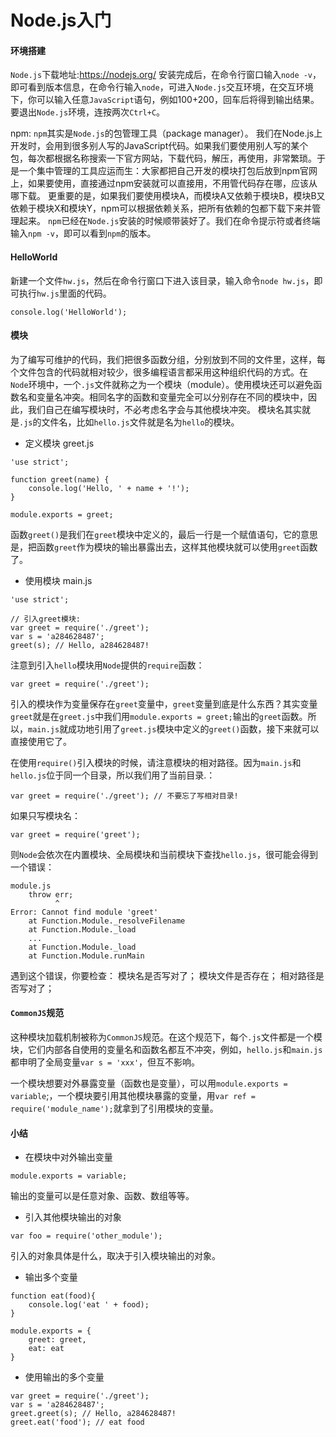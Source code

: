 # Node.js入门
#### 环境搭建
`Node.js`下载地址:https://nodejs.org/
安装完成后，在命令行窗口输入`node -v`，即可看到版本信息，在命令行输入`node`，可进入`Node.js`交互环境，在交互环境下，你可以输入任意`JavaScript`语句，例如100+200，回车后将得到输出结果。要退出`Node.js`环境，连按两次`Ctrl+C`。

npm: `npm`其实是`Node.js`的包管理工具（package manager）。
我们在Node.js上开发时，会用到很多别人写的JavaScript代码。如果我们要使用别人写的某个包，每次都根据名称搜索一下官方网站，下载代码，解压，再使用，非常繁琐。于是一个集中管理的工具应运而生：大家都把自己开发的模块打包后放到npm官网上，如果要使用，直接通过npm安装就可以直接用，不用管代码存在哪，应该从哪下载。
更重要的是，如果我们要使用模块A，而模块A又依赖于模块B，模块B又依赖于模块X和模块Y，npm可以根据依赖关系，把所有依赖的包都下载下来并管理起来。
`npm`已经在`Node.js`安装的时候顺带装好了。我们在命令提示符或者终端输入`npm -v`，即可以看到`npm`的版本。

#### HelloWorld
新建一个文件`hw.js`，然后在命令行窗口下进入该目录，输入命令`node hw.js`，即可执行`hw.js`里面的代码。
```
console.log('HelloWorld');
```

#### 模块
为了编写可维护的代码，我们把很多函数分组，分别放到不同的文件里，这样，每个文件包含的代码就相对较少，很多编程语言都采用这种组织代码的方式。在`Node`环境中，一个`.js`文件就称之为一个模块（module）。使用模块还可以避免函数名和变量名冲突。相同名字的函数和变量完全可以分别存在不同的模块中，因此，我们自己在编写模块时，不必考虑名字会与其他模块冲突。
模块名其实就是`.js`的文件名，比如`hello.js`文件就是名为`hello`的模块。
- 定义模块
greet.js
```
'use strict';

function greet(name) {
    console.log('Hello, ' + name + '!');
}

module.exports = greet;
```
函数`greet()`是我们在`greet`模块中定义的，最后一行是一个赋值语句，它的意思是，把函数`greet`作为模块的输出暴露出去，这样其他模块就可以使用`greet`函数了。
- 使用模块
main.js
```
'use strict';

// 引入greet模块:
var greet = require('./greet');
var s = 'a284628487';
greet(s); // Hello, a284628487!
```
注意到引入`hello`模块用`Node`提供的`require`函数：
```
var greet = require('./greet');
```
引入的模块作为变量保存在`greet`变量中，`greet`变量到底是什么东西？其实变量`greet`就是在`greet.js`中我们用`module.exports = greet;`输出的`greet`函数。所以，`main.js`就成功地引用了`greet.js`模块中定义的`greet()`函数，接下来就可以直接使用它了。

在使用`require()`引入模块的时候，请注意模块的相对路径。因为`main.js`和`hello.js`位于同一个目录，所以我们用了当前目录.：
```
var greet = require('./greet'); // 不要忘了写相对目录!
```
如果只写模块名：
```
var greet = require('greet');
```
则`Node`会依次在内置模块、全局模块和当前模块下查找`hello.js`，很可能会得到一个错误：
```
module.js
    throw err;
          ^
Error: Cannot find module 'greet'
    at Function.Module._resolveFilename
    at Function.Module._load
    ...
    at Function.Module._load
    at Function.Module.runMain
```
遇到这个错误，你要检查：
	模块名是否写对了；
	模块文件是否存在；
	相对路径是否写对了；

#### `CommonJS`规范
这种模块加载机制被称为`CommonJS`规范。在这个规范下，每个`.js`文件都是一个模块，它们内部各自使用的变量名和函数名都互不冲突，例如，`hello.js`和`main.js`都申明了全局变量`var s = 'xxx'`，但互不影响。

一个模块想要对外暴露变量（函数也是变量），可以用`module.exports = variable`;，一个模块要引用其他模块暴露的变量，用`var ref = require('module_name');`就拿到了引用模块的变量。

#### 小结

- 在模块中对外输出变量
```
module.exports = variable;
```
输出的变量可以是任意对象、函数、数组等等。

- 引入其他模块输出的对象
```
var foo = require('other_module');
```
引入的对象具体是什么，取决于引入模块输出的对象。

- 输出多个变量
```
function eat(food){
    console.log('eat ' + food);
}

module.exports = {
    greet: greet,
    eat: eat
}
```

- 使用输出的多个变量
```
var greet = require('./greet');
var s = 'a284628487';
greet.greet(s); // Hello, a284628487!
greet.eat('food'); // eat food
```
